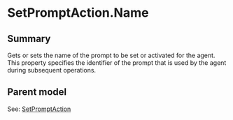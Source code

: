 # SetPromptAction.Name

## Summary

Gets or sets the name of the prompt to be set or activated for the agent.
This property specifies the identifier of the prompt that is used by the agent
during subsequent operations.

## Parent model

See: [SetPromptAction](SetPromptAction.md)